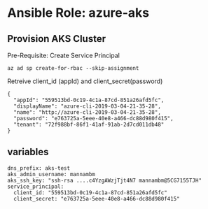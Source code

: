 # Ansible Role: azure-aks

## Provision AKS Cluster

Pre-Requisite:
Create Service Principal

`az ad sp create-for-rbac --skip-assignment`

Retreive client_id (appId) and client_secret(password)

```
{
  "appId": "559513bd-0c19-4c1a-87cd-851a26afd5fc",
  "displayName": "azure-cli-2019-03-04-21-35-28",
  "name": "http://azure-cli-2019-03-04-21-35-28",
  "password": "e763725a-5eee-40e8-a466-dc88d980f415",
  "tenant": "72f988bf-86f1-41af-91ab-2d7cd011db48"
}
```

## variables

```
dns_prefix: aks-test
aks_admin_username: mannambm
aks_ssh_key: "ssh-rsa ....c4YzgAWzjTjt4N7 mannambm@5CG7155TJH"
service_principal:
  client_id: "559513bd-0c19-4c1a-87cd-851a26afd5fc"
  client_secret: "e763725a-5eee-40e8-a466-dc88d980f415"
```
